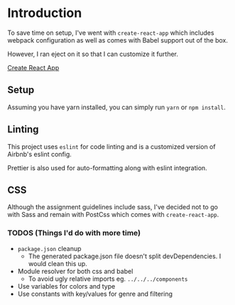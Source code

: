 # Introduction

To save time on setup, I've went with `create-react-app` which includes webpack
configuration as well as comes with Babel support out of the box.

However, I ran eject on it so that I can customize it further.

[Create React App](https://github.com/facebookincubator/create-react-app)

## Setup

Assuming you have yarn installed, you can simply run `yarn` or `npm install`.

## Linting

This project uses `eslint` for code linting and is a customized version of
Airbnb's eslint config.

Prettier is also used for auto-formatting along with eslint integration.

## CSS

Although the assignment guidelines include sass, I've decided not to go with
Sass and remain with PostCss which comes with `create-react-app`.

### TODOS (Things I'd do with more time)

* `package.json` cleanup
  * The generated package.json file doesn't split devDependencies. I would clean
    this up.
* Module resolver for both css and babel
  * To avoid ugly relative imports eg. `../../../components`
* Use variables for colors and type
* Use constants with key/values for genre and filtering
